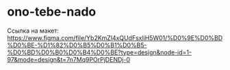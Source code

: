 # ono-tebe-nado
Ссылка на макет: https://www.figma.com/file/Yb2KmZl4xQUdFsxliH5W01/%D0%9E%D0%BD%D0%BE-%D1%82%D0%B5%D0%B1%D0%B5-%D0%BD%D0%B0%D0%B4%D0%BE?type=design&node-id=1-97&mode=design&t=7n7Mq9POrPjDENDj-0
